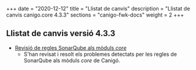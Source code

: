 +++
date        = "2020-12-12"
title       = "Llistat de canvis"
description = "Llistat de canvis canigo.core 4.3.3"
sections    = "canigo-fwk-docs"
weight		= 2
+++

## Llistat de canvis versió 4.3.3

- [Revisió de regles SonarQube als mòduls _core_](/noticies/2020-06-09-Revisio_regles_SonarQube_moduls_core/)
   - S'han revisat i resolt els problemes detectats per les regles de SonarQube als mòduls _core_ de Canigó.
